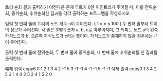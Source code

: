 트리 순회 결과 출력하기
이전다음
문제
루트가 0인 이진트리가 주어질 때, 이를 전위순회, 중위순회, 후위순회한 결과를 각각 출력하는 프로그램을 작성하시오.



입력
첫 번째 줄에 트리의 노드 개수 n이 주어진다. ( 1 ≤ n ≤ 100 ) 두 번째 줄부터 트리의 정보가 주어진다. 각 줄은 3개의 숫자 a, b, c로 이루어지며, 그 의미는 노드 a의 왼쪽 자식노드가 b, 오른쪽 자식노드가 c라는 뜻이다. 자식노드가 존재하지 않을 경우에는 -1이 주어진다.



출력
첫 번째 줄에 전위순회, 두 번째 줄에 중위순회, 세 번째 줄에 후위순회를 한 결과를 출력한다.



예제 입력
copy6
0 1 2
1 3 4
2 -1 5
3 -1 -1
4 -1 -1
5 -1 -1
예제 출력
copy0 1 3 4 2 5
3 1 4 0 2 5
3 4 1 5 2 0